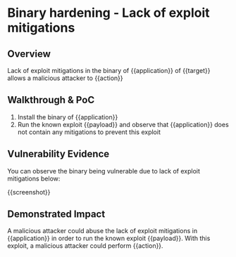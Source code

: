 # Binary hardening - Lack of exploit mitigations
## Overview
<!--
Provide a 1-2 sentence description - see http://cveproject.github.io/docs/content/key-details-phrasing.pdf for tips

This format is a good guide:
[VULNTYPE] in [COMPONENT] in [APPLICATION] allows [ATTACKER] to [IMPACT] via [VECTOR]


-->
Lack of exploit mitigations in the binary of {{application}} of {{target}} allows a malicious attacker to {{action}}

## Walkthrough & PoC
<!--
Provide a step-by-step walkthrough on how to access the vulnerable injection point, and how to exploit the vulnerability.
Adding a dot-pointed walkthrough with relevant screenshots will speed triage time and result in faster rewards!

Example:

1. Login to in-scope asset at <www.bugcrowd.com/login>
1. Browse to account page
1. Modify ID token to add single quote
1. View error which states 'SQL Syntax Error'
1. Replace ID value with `1' waitfor delay '00:00:10'; `
-->

1. Install the binary of {{application}}
1. Run the known exploit {{payload}} and observe that {{application}} does not contain any mitigations to prevent this exploit


## Vulnerability Evidence
<!--
Your submission MUST include evidence of the vulnerability and not be theoretical in nature.

For a lack of exploit mitigations, please include a screenshot of the binary being vulnerable to some known exploit.
-->

You can observe the binary being vulnerable due to lack of exploit mitigations below:

{{screenshot}}
## Demonstrated Impact
<!--
Attempt to show that the lack of exploit mitigations could be used by a malicious attacker in some impactful way. If this is possible, provide a full proof-of-concept here.
-->

A malicious attacker could abuse the lack of exploit mitigations in {{application}} in order to run the known exploit {{payload}}. With this exploit, a malicious attacker could perform {{action}}.
